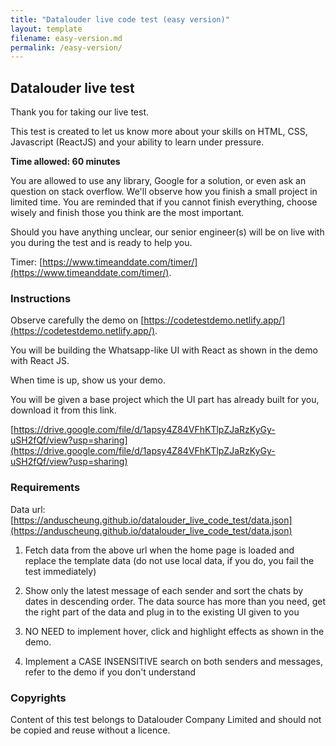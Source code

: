 ```yaml
---
title: "Datalouder live code test (easy version)"
layout: template
filename: easy-version.md
permalink: /easy-version/
---
```


## Datalouder live test

Thank you for taking our live test.

This test is created to let us know more about your skills on HTML, CSS, Javascript (ReactJS) and your ability to learn under pressure.

**Time allowed: 60 minutes**

You are allowed to use any library, Google for a solution, or even ask an question on stack overflow. We'll observe how you finish a small project in limited time. You are reminded that if you cannot finish everything, choose wisely and finish those you think are the most important.

Should you have anything unclear, our senior engineer(s) will be on live with you during the test and is ready to help you.

Timer: [https://www.timeanddate.com/timer/](https://www.timeanddate.com/timer/).

### Instructions

Observe carefully the demo on [https://codetestdemo.netlify.app/](https://codetestdemo.netlify.app/).

You will be building the Whatsapp-like UI with React as shown in the demo with React JS.

When time is up, show us your demo.

You will be given a base project which the UI part has already built for you, download it from this link.

[https://drive.google.com/file/d/1apsy4Z84VFhKTlpZJaRzKyGy-uSH2fQf/view?usp=sharing](https://drive.google.com/file/d/1apsy4Z84VFhKTlpZJaRzKyGy-uSH2fQf/view?usp=sharing)

### Requirements

Data url: [https://anduscheung.github.io/datalouder_live_code_test/data.json](https://anduscheung.github.io/datalouder_live_code_test/data.json)

1. Fetch data from the above url when the home page is loaded and replace the template data (do not use local data, if you do, you fail the test immediately)

2. Show only the latest message of each sender and sort the chats by dates in descending order. The data source has more than you need, get the right part of the data and plug in to the existing UI given to you

3. NO NEED to implement hover, click and highlight effects as shown in the demo.

4. Implement a CASE INSENSITIVE search on both senders and messages, refer to the demo if you don't understand

### Copyrights

Content of this test belongs to Datalouder Company Limited and should not be copied and reuse without a licence.
